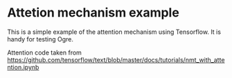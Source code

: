 # Attetion mechanism example

This is a simple example of the attention mechanism using Tensorflow. It is handy for
testing Ogre.

Attention code taken from https://github.com/tensorflow/text/blob/master/docs/tutorials/nmt_with_attention.ipynb
